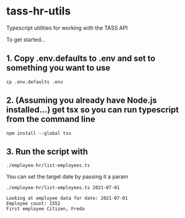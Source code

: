 # tass-hr-utils

Typescript utilities for working with the TASS API

To get started…

## 1. Copy .env.defaults to .env and set to something you want to use

```
cp .env.defaults .env
```

## 2. (Assuming you already have Node.js installed…) get tsx so you can run typescript from the command line

```
npm install --global tsx
```

## 3. Run the script with

```
./employee-hr/list-employees.ts
```

You can set the target date by passing it a param

```
./employee-hr/list-employees.ts 2021-07-01

Looking at employee data for date: 2021-07-01
Employee count: 1552
First employee Citizen, Freda
```
